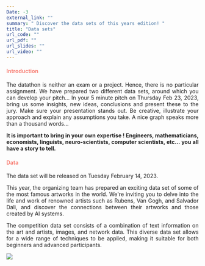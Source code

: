 ```yaml
---
Date: -3
external_link: ""
summary: " Discover the data sets of this years edition! "
title: "Data sets"
url_code: ""
url_pdf: ""
url_slides: ""
url_video: ""
---
```


<h4 style="color: #F88379">Introduction </h4>	


<p style='text-align: justify;'>
The datathon is neither an exam or a project. Hence, there is no particular assignment. We have prepared two different data sets, around which you can develop your pitch... In your 5 minute pitch on Thursday Feb 23, 2023, bring us some insights, new ideas, conclusions and present these to the jury. Make sure your presentation stands out. Be creative, illustrate your approach and explain any assumptions you take. A nice graph speaks more than a thousand words…  </p>

<p style='text-align: justify;'> <strong> It is important to bring in your own expertise ! Engineers, mathematicians, economists, linguists, neuro-scientists, computer scientists, etc... you all have a story to tell. </strong> </p>

<h4 style="color: #F88379">Data </h4>

The data set will be released on Tuesday February 14, 2023.

<p style='text-align: justify;'> This year, the organizing team has prepared an exciting data set of some of the most famous artworks in the world. We're inviting you to delve into the life and work of renowned artists such as Rubens, Van Gogh, and Salvador Dali, and discover the connections between their artworks and those created by AI systems. </p>

<p style='text-align: justify;'> The competition data set consists of a combination of text information on the art and artists, images, and network data. This diverse data set allows for a wide range of techniques to be applied, making it suitable for both beginners and advanced participants.
</p>

![](/albums/Dataset.png)




